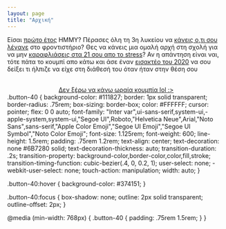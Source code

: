 ```yaml
---
layout: page
title: "Αρχική"
---
```


Είσαι <a href="https://i.kym-cdn.com/photos/images/newsfeed/002/322/154/667.jpg" target="_blank">πρώτο έτος</a> ΗΜΜΥ? Πέρασες όλη τη 3η λυκείου να <a href="https://i.kym-cdn.com/photos/images/masonry/002/214/445/018" target="_blank">κάνεις ο,τι σου λέγανε</a> στο φροντιστήριο? Θες να κάνεις μια ομαλή αρχή στη σχολή για να μην <a href="https://i.redd.it/scupjyjwyqs11.jpg" target="_blank">καραφλιάσεις στα 21 σου απο το stress</a>? Αν η απάντηση είναι ναι, τότε πάτα το κουμπί απο κάτω και άσε έναν <a href="https://i1.sndcdn.com/artworks-EC5k5lHzgHPLsyzW-Uxz2Qg-t500x500.jpg" target="_blank">εισακτέο του 2020</a> να σου δείξει τι ήλπιζε να είχε στη διάθεσή του όταν ήταν στην θέση σου
<br><br>

<center><a href="javascript:void(0)" class="button40">Δεν ξέρω να κάνω ωραία κουμπία lol :&gt;</a></center>
.button-40 {
  background-color: #111827;
  border: 1px solid transparent;
  border-radius: .75rem;
  box-sizing: border-box;
  color: #FFFFFF;
  cursor: pointer;
  flex: 0 0 auto;
  font-family: "Inter var",ui-sans-serif,system-ui,-apple-system,system-ui,"Segoe UI",Roboto,"Helvetica Neue",Arial,"Noto Sans",sans-serif,"Apple Color Emoji","Segoe UI Emoji","Segoe UI Symbol","Noto Color Emoji";
  font-size: 1.125rem;
  font-weight: 600;
  line-height: 1.5rem;
  padding: .75rem 1.2rem;
  text-align: center;
  text-decoration: none #6B7280 solid;
  text-decoration-thickness: auto;
  transition-duration: .2s;
  transition-property: background-color,border-color,color,fill,stroke;
  transition-timing-function: cubic-bezier(.4, 0, 0.2, 1);
  user-select: none;
  -webkit-user-select: none;
  touch-action: manipulation;
  width: auto;
}

.button-40:hover {
  background-color: #374151;
}

.button-40:focus {
  box-shadow: none;
  outline: 2px solid transparent;
  outline-offset: 2px;
}

@media (min-width: 768px) {
  .button-40 {
    padding: .75rem 1.5rem;
  }
}

